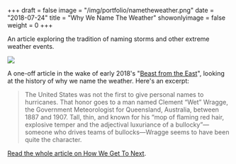 +++
draft = false
image = "/img/portfolio/nametheweather.png"
date = "2018-07-24"
title = "Why We Name The Weather"
showonlyimage = false
weight = 0
+++

An article exploring the tradition of naming storms and other extreme weather events.

<!--more-->

![](/img/portfolio/nametheweather.png)

A one-off article in the wake of early 2018's "[Beast from the East]( https://en.wikipedia.org/wiki/2018_United_Kingdom_and_Ireland_cold_wave)", looking at the history of why we name the weather. Here's an excerpt:

> The United States was not the first to give personal names to hurricanes. That honor goes to a man named Clement “Wet” Wragge, the Government Meteorologist for Queensland, Australia, between 1887 and 1907. Tall, thin, and known for his “mop of flaming red hair, explosive temper and the adjectival luxuriance of a bullocky”—someone who drives teams of bullocks—Wragge seems to have been quite the character.

[Read the whole article on How We Get To Next](https://howwegettonext.com/why-we-name-the-weather-e6734b8134c3).
